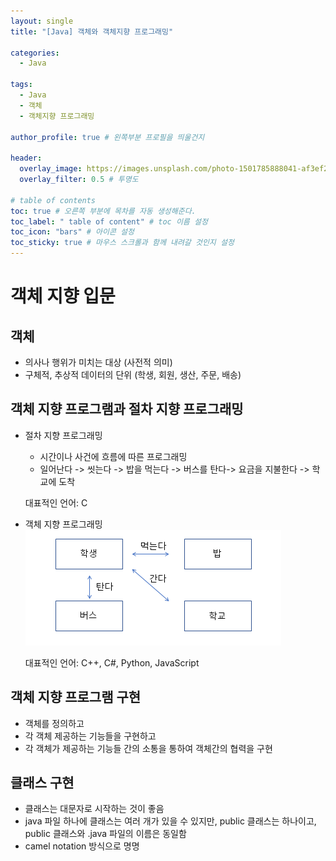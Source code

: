 ```yaml
---
layout: single
title: "[Java] 객체와 객체지향 프로그래밍"

categories:
  - Java

tags:
  - Java
  - 객체
  - 객체지향 프로그래밍

author_profile: true # 왼쪽부분 프로필을 띄울건지

header:
  overlay_image: https://images.unsplash.com/photo-1501785888041-af3ef285b470?ixlib=rb-1.2.1&ixid=eyJhcHBfaWQiOjEyMDd9&auto=format&fit=crop&w=1350&q=80
  overlay_filter: 0.5 # 투명도

# table of contents
toc: true # 오른쪽 부분에 목차를 자동 생성해준다.
toc_label: " table of content" # toc 이름 설정
toc_icon: "bars" # 아이콘 설정
toc_sticky: true # 마우스 스크롤과 함께 내려갈 것인지 설정
---
```


# 객체 지향 입문

## 객체

- 의사나 행위가 미치는 대상 (사전적 의미)
- 구체적, 추상적 데이터의 단위 (학생, 회원, 생산, 주문, 배송)

## 객체 지향 프로그램과 절차 지향 프로그래밍

- 절차 지향 프로그래밍

  - 시간이나 사건에 흐름에 따른 프로그래밍
  - 일어난다 -> 씻는다 -> 밥을 먹는다 -> 버스를 탄다-> 요금을 지불한다 -> 학교에 도착

  대표적인 언어: C

- 객체 지향 프로그래밍  
  ![객체지향](../../../../images/java/객체지향프로그래밍.png)

  대표적인 언어: C++, C#, Python, JavaScript

## 객체 지향 프로그램 구현

- 객체를 정의하고
- 각 객체 제공하는 기능들을 구현하고
- 각 객체가 제공하는 기능들 간의 소통을 통하여 객체간의 협력을 구현

## 클래스 구현

- 클래스는 대문자로 시작하는 것이 좋음
- java 파일 하나에 클래스는 여러 개가 있을 수 있지만, public 클래스는 하나이고, public 클래스와 .java 파일의 이름은 동일함
- camel notation 방식으로 명명
